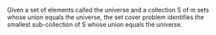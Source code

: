 Given a set of elements called the universe and a collection S of m sets whose union equals the universe, the set cover problem identifies the smallest sub-collection of S whose union equals the universe. 